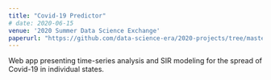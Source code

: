 ```yaml
---
title: "Covid-19 Predictor"
# date: 2020-06-15
venue: '2020 Summer Data Science Exchange'
paperurl: "https://github.com/data-science-era/2020-projects/tree/master/covid-predictor"
---
```

Web app presenting time-series analysis and SIR modeling for the spread of Covid-19 in individual states.